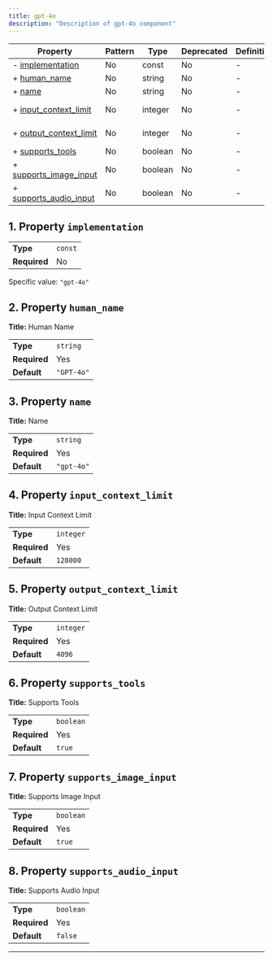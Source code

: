 ```yaml
---
title: gpt-4o
description: "Description of gpt-4o component"
---
```


| Property                                         | Pattern | Type    | Deprecated | Definition | Title/Description    |
| ------------------------------------------------ | ------- | ------- | ---------- | ---------- | -------------------- |
| - [implementation](#implementation )             | No      | const   | No         | -          | -                    |
| + [human_name](#human_name )                     | No      | string  | No         | -          | Human Name           |
| + [name](#name )                                 | No      | string  | No         | -          | Name                 |
| + [input_context_limit](#input_context_limit )   | No      | integer | No         | -          | Input Context Limit  |
| + [output_context_limit](#output_context_limit ) | No      | integer | No         | -          | Output Context Limit |
| + [supports_tools](#supports_tools )             | No      | boolean | No         | -          | Supports Tools       |
| + [supports_image_input](#supports_image_input ) | No      | boolean | No         | -          | Supports Image Input |
| + [supports_audio_input](#supports_audio_input ) | No      | boolean | No         | -          | Supports Audio Input |

## <a name="implementation"></a>1. Property `implementation`

|              |         |
| ------------ | ------- |
| **Type**     | `const` |
| **Required** | No      |

Specific value: `"gpt-4o"`

## <a name="human_name"></a>2. Property `human_name`

**Title:** Human Name

|              |            |
| ------------ | ---------- |
| **Type**     | `string`   |
| **Required** | Yes        |
| **Default**  | `"GPT-4o"` |

## <a name="name"></a>3. Property `name`

**Title:** Name

|              |            |
| ------------ | ---------- |
| **Type**     | `string`   |
| **Required** | Yes        |
| **Default**  | `"gpt-4o"` |

## <a name="input_context_limit"></a>4. Property `input_context_limit`

**Title:** Input Context Limit

|              |           |
| ------------ | --------- |
| **Type**     | `integer` |
| **Required** | Yes       |
| **Default**  | `128000`  |

## <a name="output_context_limit"></a>5. Property `output_context_limit`

**Title:** Output Context Limit

|              |           |
| ------------ | --------- |
| **Type**     | `integer` |
| **Required** | Yes       |
| **Default**  | `4096`    |

## <a name="supports_tools"></a>6. Property `supports_tools`

**Title:** Supports Tools

|              |           |
| ------------ | --------- |
| **Type**     | `boolean` |
| **Required** | Yes       |
| **Default**  | `true`    |

## <a name="supports_image_input"></a>7. Property `supports_image_input`

**Title:** Supports Image Input

|              |           |
| ------------ | --------- |
| **Type**     | `boolean` |
| **Required** | Yes       |
| **Default**  | `true`    |

## <a name="supports_audio_input"></a>8. Property `supports_audio_input`

**Title:** Supports Audio Input

|              |           |
| ------------ | --------- |
| **Type**     | `boolean` |
| **Required** | Yes       |
| **Default**  | `false`   |

----------------------------------------------------------------------------------------------------------------------------
